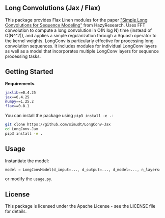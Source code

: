 ## Long Convolutions (Jax / Flax)

This package provides Flax Linen modules for the paper ["Simple Long Convolutions for Sequence Modeling"](https://hazyresearch.stanford.edu/blog/2023-02-15-long-convs) from HazyResearch. Uses FFT convolution to compute a long convolution in O(N log N) time (instead of O(N^^2)), and applies a simple regularization through a Squash operator to the kernel weights. LongConv is particularly effective for processing long convolution sequences. It includes modules for individual LongConv layers as well as a model that incorporates multiple LongConv layers for sequence processing tasks.

## Getting Started

**Requirements**

```bash
jaxlib==0.4.25
jax==0.4.25
numpy==1.25.2
flax==0.8.1
```

You can install the package using `pip3 install -e .`:

```bash
git clone https://github.com/simudt/LongConv-Jax
cd LongConv-Jax
pip3 install -e .
```

## Usage

Instantiate the model:

```python
model = LongConvModel(d_input=..., d_output=..., d_model=..., n_layers=..., dropout=..., prenorm=..., conv_kwargs={...})
```

or modify the `usage.py`.

## License

This package is licensed under the Apache License - see the LICENSE file for details.
